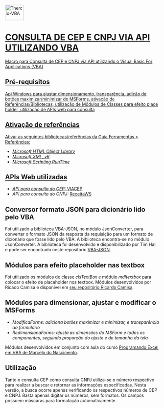 <div style="display: inline_block"><br>
  <a href="https://instagram.com/thercior">
 <img align="center" alt="Thercio-VBA" height="50" width="60" src="https://cdn.icon-icons.com/icons2/2107/PNG/512/file_type_vba_icon_130097.png"> 
</div>

# **CONSULTA DE CEP E CNPJ VIA API UTILIZANDO VBA**
Macro para Consulta de CEP e CNPJ via API utilizando o Visual Basic For Applications (VBA)

## **Pré-requisitos**
Api Windows para ajustar dimensionamento, transparência, adição de botões maximizar/minimizar do MSForms, ativação de Referências/Bibliotecas, utilização de Módulos de Classes para efeito place holder, utilização de APIs web para consulta

## **Ativação de referências**
Ativar as seguintes bibliotecas/referências da Guia Ferramentas > Referências:

  - *Microsoft HTML Object Library*
  - *Microsoft XML, v6*
  - *Microsoft Scripting RunTime*

## **APIs Web utilizadas**

  - *API para consulta do CEP:* [VIACEP](https://viacep.com.br/)
  - *API para consulta do CNPJ:* [ReceitaWS](https://developers.receitaws.com.br/#/operations/queryCNPJFree)

## **Conversor formato JSON para dicionário lido pelo VBA**
Foi utilizado a biblioteca VBA-JSON, no módulo JsonConverter, para converter o formato JSON da resposta da requisição para um formato de dicionário que fosse lido pelo VBA.
A biblioteca encontra-se no módulo JsonConverter.
A biblioteca foi desenvolvido e disponibilizado por Tim Hall e pode ser encontrado neste repositório [VBA-JSON](https://github.com/VBA-tools/VBA-JSON).

## **Módulos para efeito placeholder nas textbox**
Foi utilizado os módulos de classe *clsTextBox* e módulo *mdltextbox* para colocar o efeito de placeholder nos textbox.
Módulos desenvolvidos por Ricado Camisa e disponível em [seu repositório Ricardo Camisa](https://github.com/ricardocamisa/clsTextBox).

## **Módulos para dimensionar, ajustar e modificar o MSForms**
  - *ModificaForms: adiciona botões maximizar e minimizar, e transparência ao formulário*
  - *RedimensionaForms: ajusta as dimensões do MSForm e todos os componentes, seguindo proporção do ajuste e do tamanho da tela*

Módulos desenvolvidos em conjunto com aula do curso [Programando Excel em VBA de Marcelo do Nascimento](https://go.hotmart.com/T74597698D).

## **Utilização**
Tanto o consulta CEP como consulta CNPJ utiliza-se o número respectivo para realizar a buscar e retornar as informações especificadas.
Nesta versão, a busca ocorre apenas verificando os respectivos números de CEP e CNPJ.
Basta apenas digitar os números, sem formatos. Os campos possuem máscaras para formatação automaticamente.
